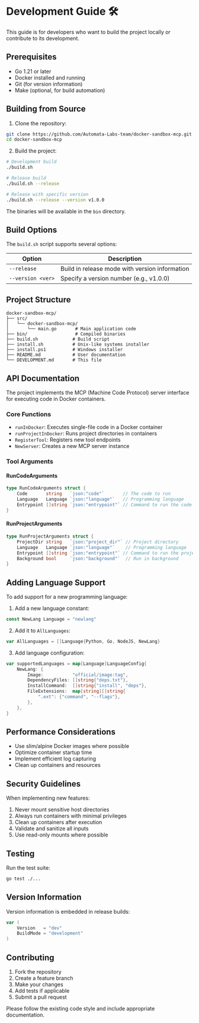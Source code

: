 # Development Guide 🛠️

This guide is for developers who want to build the project locally or contribute to its development.

## Prerequisites

- Go 1.21 or later
- Docker installed and running
- Git (for version information)
- Make (optional, for build automation)

## Building from Source

1. Clone the repository:
```bash
git clone https://github.com/Automata-Labs-team/docker-sandbox-mcp.git
cd docker-sandbox-mcp
```

2. Build the project:
```bash
# Development build
./build.sh

# Release build
./build.sh --release

# Release with specific version
./build.sh --release --version v1.0.0
```

The binaries will be available in the `bin` directory.

## Build Options

The `build.sh` script supports several options:

| Option | Description |
|--------|-------------|
| `--release` | Build in release mode with version information |
| `--version <ver>` | Specify a version number (e.g., v1.0.0) |

## Project Structure

```
docker-sandbox-mcp/
├── src/
│   └── docker-sandbox-mcp/
│       └── main.go       # Main application code
├── bin/                  # Compiled binaries
├── build.sh             # Build script
├── install.sh           # Unix-like systems installer
├── install.ps1          # Windows installer
├── README.md            # User documentation
└── DEVELOPMENT.md       # This file
```

## API Documentation

The project implements the MCP (Machine Code Protocol) server interface for executing code in Docker containers.

### Core Functions

- `runInDocker`: Executes single-file code in a Docker container
- `runProjectInDocker`: Runs project directories in containers
- `RegisterTool`: Registers new tool endpoints
- `NewServer`: Creates a new MCP server instance

### Tool Arguments

#### RunCodeArguments
```go
type RunCodeArguments struct {
    Code       string   `json:"code"`       // The code to run
    Language   Language `json:"language"`   // Programming language
    Entrypoint []string `json:"entrypoint"` // Command to run the code
}
```

#### RunProjectArguments
```go
type RunProjectArguments struct {
    ProjectDir string   `json:"project_dir"` // Project directory
    Language   Language `json:"language"`    // Programming language
    Entrypoint []string `json:"entrypoint"` // Command to run the project
    Background bool     `json:"background"`  // Run in background
}
```

## Adding Language Support

To add support for a new programming language:

1. Add a new language constant:
```go
const NewLang Language = "newlang"
```

2. Add it to `AllLanguages`:
```go
var AllLanguages = []Language{Python, Go, NodeJS, NewLang}
```

3. Add language configuration:
```go
var supportedLanguages = map[Language]LanguageConfig{
    NewLang: {
        Image:           "official/image:tag",
        DependencyFiles: []string{"deps.txt"},
        InstallCommand:  []string{"install", "deps"},
        FileExtensions:  map[string][]string{
            ".ext": {"command", "--flags"},
        },
    },
}
```

## Performance Considerations

- Use slim/alpine Docker images where possible
- Optimize container startup time
- Implement efficient log capturing
- Clean up containers and resources

## Security Guidelines

When implementing new features:
1. Never mount sensitive host directories
2. Always run containers with minimal privileges
3. Clean up containers after execution
4. Validate and sanitize all inputs
5. Use read-only mounts where possible

## Testing

Run the test suite:
```bash
go test ./...
```

## Version Information

Version information is embedded in release builds:
```go
var (
    Version   = "dev"
    BuildMode = "development"
)
```

## Contributing

1. Fork the repository
2. Create a feature branch
3. Make your changes
4. Add tests if applicable
5. Submit a pull request

Please follow the existing code style and include appropriate documentation. 